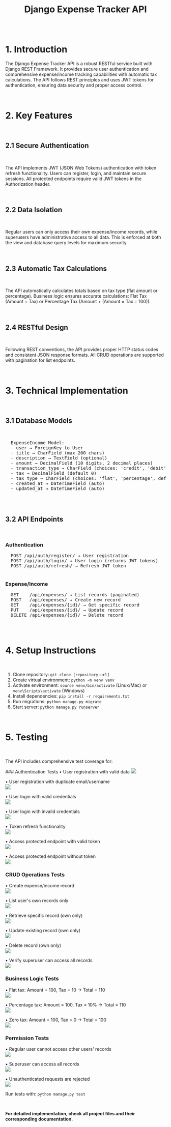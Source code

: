 <div>
  <h1 align="center">Django Expense Tracker API</h1>
  <br /><br />
  <h1>1. Introduction</h1>
  <p>
    The Django Expense Tracker API is a robust RESTful service built with Django REST Framework. 
    It provides secure user authentication and comprehensive expense/income tracking capabilities 
    with automatic tax calculations. The API follows REST principles and uses JWT tokens for 
    authentication, ensuring data security and proper access control.
  </p> <br>
  
  <h1>2. Key Features</h1><br>
  
  <h2>2.1 Secure Authentication</h2><br>
  <p>
    The API implements JWT (JSON Web Tokens) authentication with token refresh functionality. 
    Users can register, login, and maintain secure sessions. All protected endpoints require 
    valid JWT tokens in the Authorization header.
  </p><br>
  
  <h2>2.2 Data Isolation</h2><br>
  <p>
    Regular users can only access their own expense/income records, while superusers have 
    administrative access to all data. This is enforced at both the view and database query levels 
    for maximum security.
  </p><br>
  
  <h2>2.3 Automatic Tax Calculations</h2><br>
  <p>
    The API automatically calculates totals based on tax type (flat amount or percentage). 
    Business logic ensures accurate calculations: Flat Tax (Amount + Tax) or Percentage Tax 
    (Amount + (Amount × Tax ÷ 100)).
  </p><br>
  
  <h2>2.4 RESTful Design</h2><br>
  <p>
    Following REST conventions, the API provides proper HTTP status codes and consistent JSON 
    response formats. All CRUD operations are supported with pagination for list endpoints.
  </p><br>
  
  <h1>3. Technical Implementation</h1><br>
  
  <h2>3.1 Database Models</h2><br>
  <pre>
  ExpenseIncome Model:
  - user → ForeignKey to User
  - title → CharField (max 200 chars)
  - description → TextField (optional)
  - amount → DecimalField (10 digits, 2 decimal places)
  - transaction_type → CharField (choices: 'credit', 'debit')
  - tax → DecimalField (default 0)
  - tax_type → CharField (choices: 'flat', 'percentage', default 'flat')
  - created_at → DateTimeField (auto)
  - updated_at → DateTimeField (auto)
  </pre><br>
  
  <h2>3.2 API Endpoints</h2><br>
  <h3>Authentication</h3>
  <pre>
  POST /api/auth/register/ → User registration
  POST /api/auth/login/ → User login (returns JWT tokens)
  POST /api/auth/refresh/ → Refresh JWT token
  </pre>
  
  <h3>Expense/Income</h3>
  <pre>
  GET    /api/expenses/ → List records (paginated)
  POST   /api/expenses/ → Create new record
  GET    /api/expenses/{id}/ → Get specific record
  PUT    /api/expenses/{id}/ → Update record
  DELETE /api/expenses/{id}/ → Delete record
  </pre><br>
  
  <h1>4. Setup Instructions</h1><br>
  <ol>
    <li>Clone repository: <code>git clone [repository-url]</code></li>
    <li>Create virtual environment: <code>python -m venv venv</code></li>
    <li>Activate environment: <code>source venv/bin/activate</code> (Linux/Mac) or <code>venv\Scripts\activate</code> (Windows)</li>
    <li>Install dependencies: <code>pip install -r requirements.txt</code></li>
    <li>Run migrations: <code>python manage.py migrate</code></li>
    <li>Start server: <code>python manage.py runserver</code></li>
  </ol><br>
  
  <h1>5. Testing</h1><br>
  <p>
    The API includes comprehensive test coverage for:
  </p>
  ### Authentication Tests  
• User registration with valid data  
<img src="https://drive.google.com/file/d/1OwmjSc3RxnEpeL53PWVMGzqAYqNchCn5/view?usp=sharing"/>

• User registration with duplicate email/username  
<img src="https://drive.google.com/file/d/1TqO2w8xIUz_2NduYQhwfvS0eoAa--1_Y/view?usp=sharing"/>

• User login with valid credentials  
<img src="https://drive.google.com/file/d/1d2cyjeilx2nzCn-8MV1Owe-ny9fa1PDu/view?usp=sharing"/>

• User login with invalid credentials  
<img src="https://drive.google.com/file/d/1cSruHcvrgJenxkkfD23dXtVmLC-QDdao/view?usp=sharing"/>

• Token refresh functionality  
<img src="https://drive.google.com/file/d/17rwATA6Fyg19bFtDUdHQx8jT3ihQ65Xr/view?usp=sharing"/>

• Access protected endpoint with valid token  
<img src="https://drive.google.com/file/d/1GaQdTy0sYrRtnPpPgnn06SjrD3iUAcoE/view?usp=sharing"/>

• Access protected endpoint without token  
<img src="https://drive.google.com/file/d/1JvITZCQYy6t5nFUSON4g-rGZm5h0ZN5E/view?usp=sharing"/>

### CRUD Operations Tests  
• Create expense/income record  
<img src="https://drive.google.com/file/d/1RYi5pHVXxTgMOiNF4qolAMjQ4L-VzJRc/view?usp=sharing"/>

• List user's own records only  
<img src="https://drive.google.com/file/d/1jJmOptoODE0YJAIyviH4on2hEuuBzBCu/view?usp=sharing"/>

• Retrieve specific record (own only)  
<img src="https://drive.google.com/file/d/1nPtBnhRYP8Zpvu3x1Ahuuy7gNgNaxbaP/view?usp=sharing"/>

• Update existing record (own only)  
<img src="https://drive.google.com/file/d/1KoB4zKVCfRh0TFdCYRRF_i3DjZhQhcbG/view?usp=sharing"/>

• Delete record (own only)  
<img src="https://drive.google.com/file/d/126cmGb7stpe2_YS9ikB37HoWzPDaU7EH/view?usp=sharing"/>

• Verify superuser can access all records  
<img src="https://drive.google.com/file/d/1RM97hUvnDiwsOQiUiu5UoTU1Q3OA40U8/view?usp=sharing"/>

### Business Logic Tests  
• Flat tax: Amount = 100, Tax = 10 → Total = 110  
<img src="https://drive.google.com/file/d/1CbKJkMq-XI3ic8MaN80oXON4xbSCiFPR/view?usp=sharing"/>

• Percentage tax: Amount = 100, Tax = 10% → Total = 110  
<img src="https://drive.google.com/file/d/1uXWE7JA-jZjHvWtxyEdteHNymCJIDtx7/view?usp=sharing"/>

• Zero tax: Amount = 100, Tax = 0 → Total = 100  
<img src="https://drive.google.com/file/d/1m4f0PGWuDSpLk6kVflGnwjk0938zULod/view?usp=sharing"/>

### Permission Tests  
• Regular user cannot access other users' records  
<img src="https://drive.google.com/file/d/1SlApY5n6PbKW9OaIgFNV20Bil3k_Q41H/view?usp=sharing"/>

• Superuser can access all records  
<img src="https://drive.google.com/file/d/1Ki_yNAhNvTVWAiSQu37H6F5im-o-erVP/view?usp=sharing"/>

• Unauthenticated requests are rejected  
<img src="https://drive.google.com/file/d/13kAdUFetAJavqAzu9xPUBHfqhQNYLRgv/view?usp=sharing"/>

  <p>
    Run tests with: <code>python manage.py test</code>
  </p><br>
  
  <strong>For detailed implementation, check all project files and their corresponding documentation.</strong>
</div>